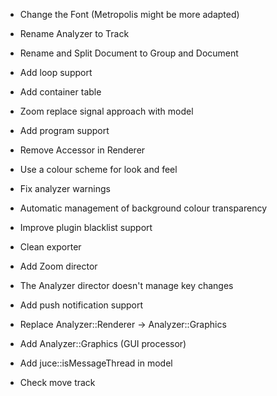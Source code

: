 - Change the Font (Metropolis might be more adapted)
- Rename Analyzer to Track
- Rename and Split Document to Group and Document
- Add loop support
- Add container table
- Zoom replace signal approach with model
- Add program support
- Remove Accessor in Renderer
- Use a colour scheme for look and feel
- Fix analyzer warnings
- Automatic management of background colour transparency
- Improve plugin blacklist support
- Clean exporter
- Add Zoom director
- The Analyzer director doesn't manage key changes
- Add push notification support

- Replace Analyzer::Renderer -> Analyzer::Graphics
- Add  Analyzer::Graphics (GUI processor)

- Add juce::isMessageThread in model
- Check move track
